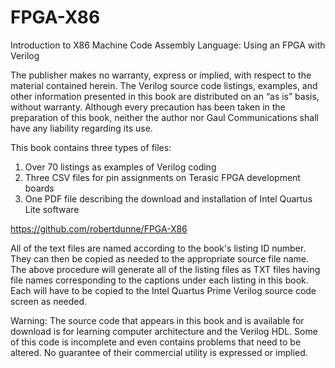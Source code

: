 # FPGA-X86
Introduction to X86 Machine Code Assembly Language: Using an FPGA with Verilog

The publisher makes no warranty, express or implied, with respect to the material contained herein. The Verilog source code listings, examples, and other information presented in this book are distributed on an “as is” basis, without warranty. Although every precaution has been taken in the preparation of this book, neither the author nor Gaul Communications shall have any liability regarding its use.

This book contains three types of files:
 1. Over 70 listings as examples of Verilog coding
 2. Three CSV files for pin assignments on Terasic FPGA development boards
 3. One PDF file describing the download and installation of Intel Quartus Lite software 

https://github.com/robertdunne/FPGA-X86

All of the text files are named according to the book's listing ID number. They can then be copied as needed to the appropriate source file name. The above procedure will generate all of the listing files as TXT files having file names corresponding to the captions under each listing in this book. Each will have to be copied to the Intel Quartus Prime Verilog source code screen as needed.

Warning: The source code that appears in this book and is available for download is for learning computer architecture and the Verilog HDL. Some of this code is incomplete and even contains problems that need to be altered. No guarantee of their commercial utility is expressed or implied.
